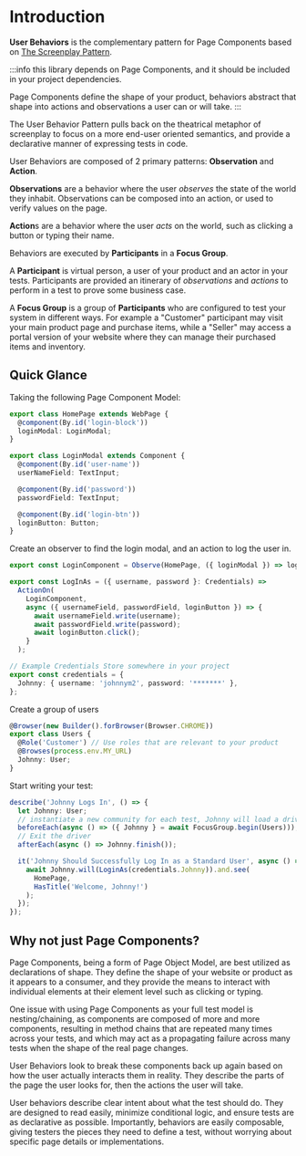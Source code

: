 # Introduction

**User Behaviors** is the complementary pattern for Page Components based on [The Screenplay Pattern](https://serenity-js.org/handbook/design/screenplay-pattern.html).

:::info
this library depends on Page Components, and it should be
included in your project dependencies.

Page Components define the shape of your product, behaviors
abstract that shape into actions and observations a user
can or will take.
:::

The User Behavior Pattern pulls back on the theatrical metaphor of screenplay to focus on a more end-user oriented semantics, and provide a declarative manner of expressing tests in code.

User Behaviors are composed of 2 primary patterns: **Observation** and **Action**.

**Observations** are a behavior where the user _observes_ the state of the world they inhabit. Observations can be composed into an action, or used to verify values on the page.

**Action**s are a behavior where the user _acts_ on the world, such as clicking a button or typing their name.

Behaviors are executed by **Participants** in a **Focus Group**.

A **Participant** is virtual person, a user of your product and an actor in your tests. Participants are provided an itinerary of _observations_ and _actions_ to perform in a test to prove some business case.

A **Focus Group** is a group of **Participants** who are configured
to test your system in different ways. For example a "Customer" participant may visit your main product page and purchase items,
while a "Seller" may access a portal version of your website
where they can manage their purchased items and inventory.

## Quick Glance

Taking the following Page Component Model:

```ts
export class HomePage extends WebPage {
  @component(By.id('login-block'))
  loginModal: LoginModal;
}

export class LoginModal extends Component {
  @component(By.id('user-name'))
  userNameField: TextInput;

  @component(By.id('password'))
  passwordField: TextInput;

  @component(By.id('login-btn'))
  loginButton: Button;
}
```

Create an observer to find the login modal, and an action to log the user in.

```ts
export const LoginComponent = Observe(HomePage, ({ loginModal }) => loginModal);

export const LogInAs = ({ username, password }: Credentials) =>
  ActionOn(
    LoginComponent,
    async ({ usernameField, passwordField, loginButton }) => {
      await usernameField.write(username);
      await passwordField.write(password);
      await loginButton.click();
    }
  );

// Example Credentials Store somewhere in your project
export const credentials = {
  Johnny: { username: 'johnnym2', password: '*******' },
};
```

Create a group of users

```ts
@Browser(new Builder().forBrowser(Browser.CHROME))
export class Users {
  @Role('Customer') // Use roles that are relevant to your product
  @Browses(process.env.MY_URL)
  Johnny: User;
}
```

Start writing your test:

```ts
describe('Johnny Logs In', () => {
  let Johnny: User;
  // instantiate a new community for each test, Johnny will load a driver
  beforeEach(async () => ({ Johnny } = await FocusGroup.begin(Users)));
  // Exit the driver
  afterEach(async () => Johnny.finish());

  it('Johnny Should Successfully Log In as a Standard User', async () => {
    await Johnny.will(LoginAs(credentials.Johnny)).and.see(
      HomePage,
      HasTitle('Welcome, Johnny!')
    );
  });
});
```

## Why not just Page Components?

Page Components, being a form of Page Object Model, are best utilized as declarations of shape. They define the shape of your website or product as it appears to a consumer,
and they provide the means to interact with individual elements at their element level such
as clicking or typing.

One issue with using Page Components as your full test model is nesting/chaining,
as components are composed of more and more components, resulting in method chains that are repeated many times across your tests, and which may act as a propagating failure across many tests when the shape of the real page changes.

User Behaviors look to break these components back up again based on how the user actually interacts them in reality. They describe the parts of the page the user looks for, then the actions the user will take.

User behaviors describe clear intent about what the test should do. They are designed to read easily, minimize conditional logic, and ensure tests are as declarative as possible. Importantly,
behaviors are easily composable, giving testers the pieces they need to define a test, without
worrying about specific page details or implementations.
